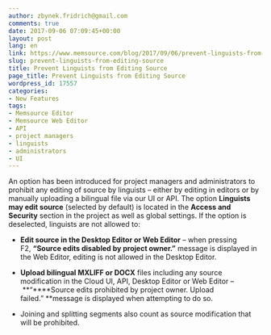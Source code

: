 ```yaml
---
author: zbynek.fridrich@gmail.com
comments: true
date: 2017-09-06 07:09:45+00:00
layout: post
lang: en
link: https://www.memsource.com/blog/2017/09/06/prevent-linguists-from-editing-source/
slug: prevent-linguists-from-editing-source
title: Prevent Linguists from Editing Source
page_title: Prevent Linguists from Editing Source
wordpress_id: 17557
categories:
- New Features
tags:
- Memsource Editor
- Memsource Web Editor
- API
- project managers
- linguists
- administrators
- UI
---
```


An option has been introduced for project managers and administrators to prohibit any editing of source by linguists – either by editing in editors or by manually uploading a bilingual file via our UI or API. The option **Linguists may edit source** (selected by default) is located in the **Access and Security** section in the project as well as global settings. If the option is deselected, linguists are not allowed to:

  * **Edit source in the Desktop Editor or Web Editor** – when pressing F2, **“Source edits disabled by project owner.”** message is displayed in the Web Editor, editing is not allowed in the Desktop Editor.
 	
  * **Upload bilingual MXLIFF or DOCX** files including any source modification in the Cloud UI, API, Desktop Editor or Web Editor – **“****Source edits prohibited by project owner. Upload failed.” **message is displayed when attempting to do so.

  * Joining and splitting segments also count as source modification that will be prohibited.
